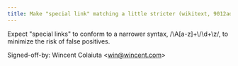```yaml
---
title: Make "special link" matching a little stricter (wikitext, 9012ad4)
---
```


Expect "special links" to conform to a narrower syntax, /\\A\[a-z\]+\\/\\d+\\z/, to minimize the risk of false positives.

Signed-off-by: Wincent Colaiuta &lt;win@wincent.com&gt;
